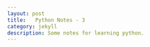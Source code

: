 ```yaml
---
layout: post
title:   Python Notes - 3
category: jekyll
description: Some notes for learning python.
---
```


<br />



  









